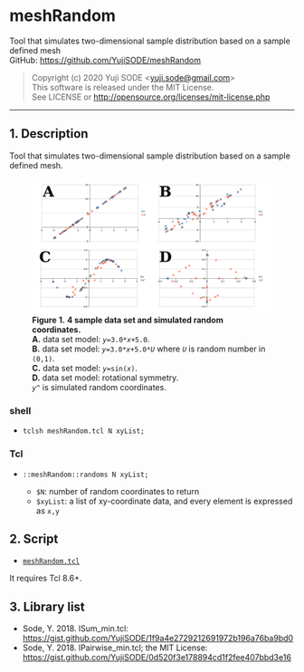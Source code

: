 # meshRandom
Tool that simulates two-dimensional sample distribution based on a sample defined mesh  
GitHub: https://github.com/YujiSODE/meshRandom  
>Copyright (c) 2020 Yuji SODE \<yuji.sode@gmail.com\>  
>This software is released under the MIT License.  
>See LICENSE or http://opensource.org/licenses/mit-license.php  
______

## 1. Description
Tool that simulates two-dimensional sample distribution based on a sample defined mesh.

<figure>
        <img width=900 src="meshRandom_IMG_sampleGraphs.png" alt="meshRandom_IMG_sampleGraphs.png">
        <figcaption>
                <b>Figure</b> <b>1.</b> <b>4 sample data set and simulated random coordinates.</b><br>
                <b>A.</b> data set model: <code><i>y</i>=3.0*<i>x</i>+5.0</code>.<br>
                <b>B.</b> data set model: <code><i>y</i>=3.0*<i>x</i>+5.0*<i>U</i></code> where <code><i>U</i></code> is random number in <code>(0,1)</code>.<br>
                <b>C.</b> data set model: <code><i>y</i>=sin(<i>x</i>)</code>.<br>
                <b>D.</b> data set model: rotational symmetry.<br>
                <code><i>y</i>^</code> is simulated random coordinates.
        </figcaption>
</figure>

### shell
- `tclsh meshRandom.tcl N xyList;`
### Tcl
- `::meshRandom::randoms N xyList;`

  - `$N`: number of random coordinates to return
  - `$xyList`: a list of xy-coordinate data, and every element is expressed as `x,y`

## 2. Script
- [`meshRandom.tcl`](meshRandom.tcl)

It requires Tcl 8.6+.

## 3. Library list
- Sode, Y. 2018. lSum_min.tcl: https://gist.github.com/YujiSODE/1f9a4e2729212691972b196a76ba9bd0
- Sode, Y. 2018. lPairwise_min.tcl; the MIT License: https://gist.github.com/YujiSODE/0d520f3e178894cd1f2fee407bbd3e16
